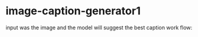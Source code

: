 # image-caption-generator1
input was the image and the model will suggest the best caption
work flow:
